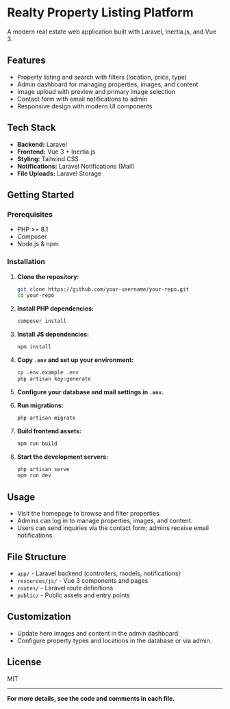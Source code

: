 # Realty Property Listing Platform

A modern real estate web application built with Laravel, Inertia.js, and Vue 3.

## Features

- Property listing and search with filters (location, price, type)
- Admin dashboard for managing properties, images, and content
- Image upload with preview and primary image selection
- Contact form with email notifications to admin
- Responsive design with modern UI components

## Tech Stack

- **Backend:** Laravel
- **Frontend:** Vue 3 + Inertia.js
- **Styling:** Tailwind CSS
- **Notifications:** Laravel Notifications (Mail)
- **File Uploads:** Laravel Storage

## Getting Started

### Prerequisites

- PHP >= 8.1
- Composer
- Node.js & npm

### Installation

1. **Clone the repository:**
   ```sh
   git clone https://github.com/your-username/your-repo.git
   cd your-repo
   ```

2. **Install PHP dependencies:**
   ```sh
   composer install
   ```

3. **Install JS dependencies:**
   ```sh
   npm install
   ```

4. **Copy `.env` and set up your environment:**
   ```sh
   cp .env.example .env
   php artisan key:generate
   ```

5. **Configure your database and mail settings in `.env`.**

6. **Run migrations:**
   ```sh
   php artisan migrate
   ```

7. **Build frontend assets:**
   ```sh
   npm run build
   ```

8. **Start the development servers:**
   ```sh
   php artisan serve
   npm run dev
   ```

## Usage

- Visit the homepage to browse and filter properties.
- Admins can log in to manage properties, images, and content.
- Users can send inquiries via the contact form; admins receive email notifications.

## File Structure

- `app/` - Laravel backend (controllers, models, notifications)
- `resources/js/` - Vue 3 components and pages
- `routes/` - Laravel route definitions
- `public/` - Public assets and entry points

## Customization

- Update hero images and content in the admin dashboard.
- Configure property types and locations in the database or via admin.

## License

MIT

---

**For more details, see the code and comments in each file.**
